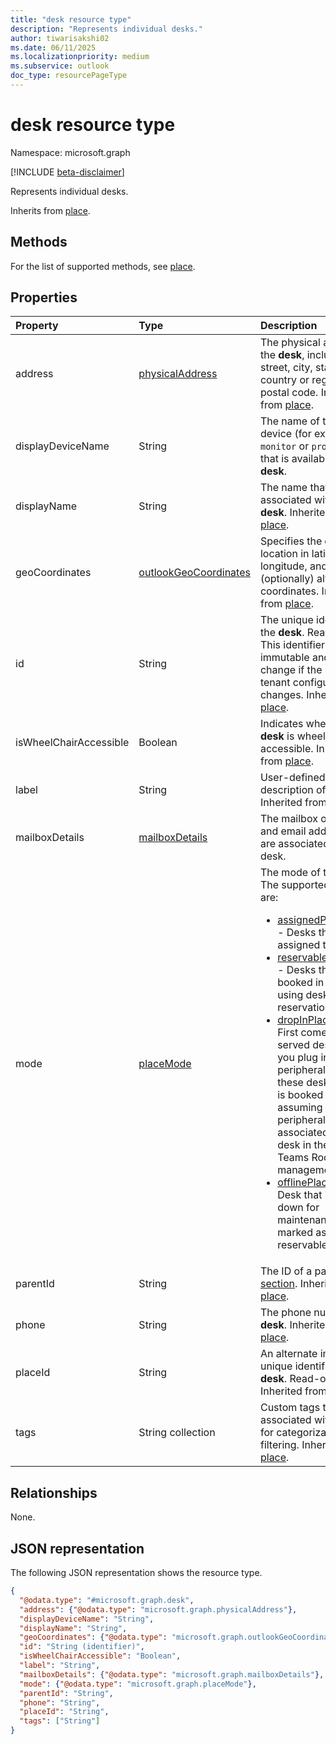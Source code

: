 ```yaml
---
title: "desk resource type"
description: "Represents individual desks."
author: tiwarisakshi02
ms.date: 06/11/2025
ms.localizationpriority: medium
ms.subservice: outlook
doc_type: resourcePageType
---
```


# desk resource type

Namespace: microsoft.graph

[!INCLUDE [beta-disclaimer](../../includes/beta-disclaimer.md)]

Represents individual desks.

Inherits from [place](./place.md).

## Methods

For the list of supported methods, see [place](./place.md).

## Properties
|Property |Type |Description |
|:--|:--|:--|
|address|[physicalAddress](./physicaladdress.md)|The physical address of the **desk**, including the street, city, state, country or region, and postal code. Inherited from [place](./place.md).|
|displayDeviceName |String |The name of the display device (for example, `monitor` or `projector`) that is available at the **desk**. |
|displayName|String|The name that is associated with the **desk**. Inherited from [place](./place.md).|
|geoCoordinates|[outlookGeoCoordinates](./outlookgeocoordinates.md)|Specifies the **desk** location in latitude, longitude, and (optionally) altitude coordinates. Inherited from [place](./place.md).|
|id|String|The unique identifier for the **desk**. Read-only. This identifier isn't immutable and can change if the mailbox or tenant configuration changes. Inherited from [place](./place.md). |
|isWheelChairAccessible|Boolean|Indicates whether the **desk** is wheelchair accessible. Inherited from [place](./place.md).|
|label |String |User-defined description of the **desk**. Inherited from [place](../resources/place.md).|
|mailboxDetails |[mailboxDetails](mailboxdetails.md) |The mailbox object **id** and email address that are associated with the desk. |
|mode |[placeMode](./placemode.md) |The mode of the desk. The supported modes are:<ul><li>[assignedPlaceMode](./assignedplacemode.md) - Desks that are assigned to a user.</li><li>[reservablePlaceMode](./reservableplacemode.md) - Desks that can be booked in advance using desk reservation tools.</li><li>[dropInPlaceMode](./dropinplacemode.md) - First come, first served desks. When you plug into a peripheral on one of these desks, the desk is booked for you, assuming the peripheral is associated with the desk in the Microsoft Teams Rooms Pro management portal.</li><li>[offlinePlaceMode](./offlineplacemode.md) - Desk that is taken down for maintenance or marked as not reservable.</li></ul> |
|parentId|String|The ID of a parent [section](./section.md). Inherited from [place](./place.md).|
|phone|String|The phone number of the **desk**. Inherited from [place](./place.md).|
|placeId|String|An alternate immutable unique identifier of the **desk**. Read-only. Inherited from [place](./place.md).|
|tags|String collection|Custom tags that are associated with the **desk** for categorization or filtering. Inherited from [place](./place.md).|

## Relationships
None.

## JSON representation
The following JSON representation shows the resource type.
<!-- {
  "blockType": "resource",
  "keyProperty": "id",
  "@odata.type": "microsoft.graph.desk",
  "baseType": "microsoft.graph.place",
  "openType": false
}
-->
``` json
{
  "@odata.type": "#microsoft.graph.desk",
  "address": {"@odata.type": "microsoft.graph.physicalAddress"},
  "displayDeviceName": "String",
  "displayName": "String",
  "geoCoordinates": {"@odata.type": "microsoft.graph.outlookGeoCoordinates"},
  "id": "String (identifier)",
  "isWheelChairAccessible": "Boolean",
  "label": "String",
  "mailboxDetails": {"@odata.type": "microsoft.graph.mailboxDetails"},
  "mode": {"@odata.type": "microsoft.graph.placeMode"},
  "parentId": "String",
  "phone": "String",
  "placeId": "String",
  "tags": ["String"]
}
```

